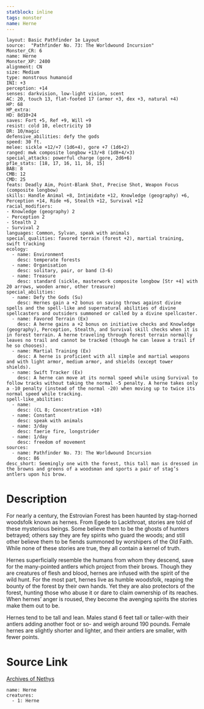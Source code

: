 ```yaml
---
statblock: inline
tags: monster
name: Herne
---
```

```statblock
layout: Basic Pathfinder 1e Layout
source:  "Pathfinder No. 73: The Worldwound Incursion"
Monster_CR: 6
name: Herne
Monster_XP: 2400
alignment: CN
size: Medium
type: monstrous humanoid
INI: +3
perception: +14
senses: darkvision, low-light vision, scent
AC: 20, touch 13, flat-footed 17 (armor +3, dex +3, natural +4)
HP: 68
HP_extra: 
HD: 8d10+24
saves: Fort +5, Ref +9, Will +9
resist: cold 10, electricity 10
DR: 10/magic
defensive_abilities: defy the gods
speed: 30 ft.
melee: sickle +12/+7 (1d6+4), gore +7 (1d6+2)
ranged: mwk composite longbow +13/+8 (1d8+4/×3)
special_attacks: powerful charge (gore, 2d6+6)
pf1e_stats: [18, 17, 16, 11, 16, 15]
BAB: 8
CMB: 12
CMD: 25
feats: Deadly Aim, Point-Blank Shot, Precise Shot, Weapon Focus (composite longbow)
skills: Handle Animal +8, Intimidate +12, Knowledge (geography) +6, Perception +14, Ride +6, Stealth +12, Survival +12
racial_modifiers:
- Knowledge (geography) 2
- Perception 2
- Stealth 2
- Survival 2
languages: Common, Sylvan, speak with animals
special_qualities: favored terrain (forest +2), martial training, swift tracking
ecology:
  - name: Environment
    desc: temperate forests
  - name: Organisation
    desc: solitary, pair, or band (3-6)
  - name: Treasure
    desc: standard (sickle, masterwork composite longbow [Str +4] with 20 arrows, wooden armor, other treasure)
special_abilities:
  - name: Defy the Gods (Su)
    desc: Hernes gain a +2 bonus on saving throws against divine spells and the spell-like and supernatural abilities of divine spellcasters and outsiders summoned or called by a divine spellcaster.
  - name: Favored Terrain (Ex)
    desc: A herne gains a +2 bonus on initiative checks and Knowledge (geography), Perception, Stealth, and Survival skill checks when it is in forest terrain. A herne traveling through forest terrain normally leaves no trail and cannot be tracked (though he can leave a trail if he so chooses).
  - name: Martial Training (Ex)
    desc: A herne is proficient with all simple and martial weapons and with light armor, medium armor, and shields (except tower shields).
  - name: Swift Tracker (Ex)
    desc: A herne can move at its normal speed while using Survival to follow tracks without taking the normal -5 penalty. A herne takes only a -10 penalty (instead of the normal -20) when moving up to twice its normal speed while tracking.
spell-like_abilities:
  - name:
    desc: (CL 8; Concentration +10)
  - name: Constant
    desc: speak with animals
  - name: 3/day
    desc: faerie fire, longstrider
  - name: 1/day
    desc: freedom of movement
sources:
  - name: Pathfinder No. 73: The Worldwound Incursion
    desc: 86
desc_short: Seemingly one with the forest, this tall man is dressed in the browns and greens of a woodsman and sports a pair of stag’s antlers upon his brow.
```
# Description
For nearly a century, the Estrovian Forest has been haunted by stag-horned woodsfolk known as hernes. From Egede to Lackthroat, stories are told of these mysterious beings. Some believe them to be the ghosts of hunters betrayed; others say they are fey spirits who guard the woods; and still other believe them to be fiends summoned by worshipers of the Old Faith. While none of these stories are true, they all contain a kernel of truth.

Hernes superficially resemble the humans from whom they descend, save for the many-pointed antlers which project from their brows. Though they are creatures of flesh and blood, hernes are infused with the spirit of the wild hunt. For the most part, hernes live as humble woodsfolk, reaping the bounty of the forest by their own hands. Yet they are also protectors of the forest, hunting those who abuse it or dare to claim ownership of its reaches. When hernes’ anger is roused, they become the avenging spirits the stories make them out to be.

Hernes tend to be tall and lean. Males stand 6 feet tall or taller-with their antlers adding another foot or so- and weigh around 190 pounds. Female hernes are slightly shorter and lighter, and their antlers are smaller, with fewer points.
# Source Link
[Archives of Nethys](https://aonprd.com/MonsterDisplay.aspx?ItemName=Herne)
```encounter-table
name: Herne
creatures:
  - 1: Herne
```
